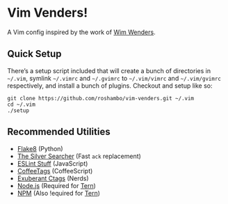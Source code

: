 # Vim Venders!

A Vim config inspired by the work of [Wim Wenders][wim].

## Quick Setup

There’s a setup script included that will create a bunch of directories in
`~/.vim`, symlink `~/.vimrc` and `~/.gvimrc` to `~/.vim/vimrc` and
`~/.vim/gvimrc` respectively, and install a bunch of plugins. Checkout and
setup like so:

    git clone https://github.com/roshambo/vim-venders.git ~/.vim
    cd ~/.vim
    ./setup

## Recommended Utilities

- [Flake8](https://pypi.python.org/pypi/flake8) (Python)
- [The Silver Searcher](https://github.com/ggreer/the_silver_searcher) (Fast `ack` replacement)
- [ESLint Stuff](https://github.com/jaxbot/syntastic-react) (JavaScript)
- [CoffeeTags](https://github.com/lukaszkorecki/CoffeeTags) (CoffeeScript)
- [Exuberant Ctags](http://ctags.sourceforge.net/) (Nerds)
- [Node.js](https://nodejs.org/en/) (Required for [Tern][tern])
- [NPM](https://www.npmjs.com) (Also !equired for [Tern][tern])

[wim]: https://en.wikipedia.org/wiki/Wim_Wenders
[tern]: http://ternjs.net
